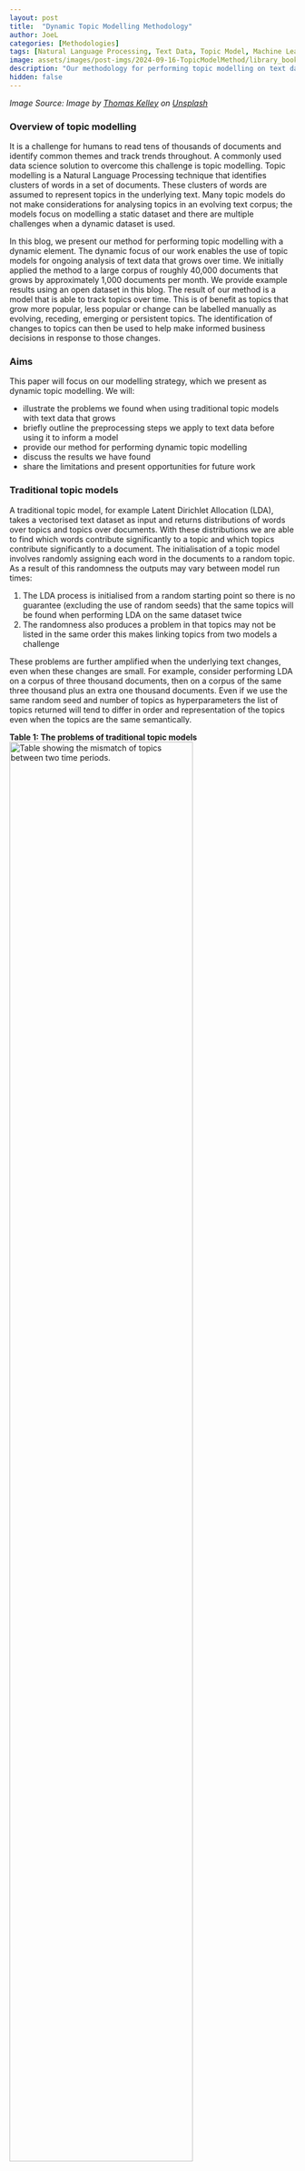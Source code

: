 ```yaml
---
layout: post
title:  "Dynamic Topic Modelling Methodology"
author: JoeL
categories: [Methodologies]
tags: [Natural Language Processing, Text Data, Topic Model, Machine Learning]
image: assets/images/post-imgs/2024-09-16-TopicModelMethod/library_books.jpg
description: "Our methodology for performing topic modelling on text data that grows over time."
hidden: false
---
```


*Image Source: Image by <a href="https://unsplash.com/@thkelley?utm_content=creditCopyText&utm_medium=referral&utm_source=unsplash">Thomas Kelley</a> on <a href="https://unsplash.com/photos/books-filed-on-bookshelf-hHL08lF7Ikc?utm_content=creditCopyText&utm_medium=referral&utm_source=unsplash">Unsplash</a>*
  
### Overview of topic modelling
It is a challenge for humans to read tens of thousands of documents and identify common themes and track trends throughout. A commonly used data science solution to overcome this challenge is topic modelling. Topic modelling is a Natural Language Processing technique that identifies clusters of words in a set of documents. These clusters of words are assumed to represent topics in the underlying text. Many topic models do not make considerations for analysing topics in an evolving text corpus; the models focus on modelling a static dataset and there are multiple challenges when a dynamic dataset is used.

In this blog, we present our method for performing topic modelling with a dynamic element. The dynamic focus of our work enables the use of topic models for ongoing analysis of text data that grows over time. We initially applied the method to a large corpus of roughly 40,000 documents that grows by approximately 1,000 documents per month. We provide example results using an open dataset in this blog. The result of our method is a model that is able to track topics over time. This is of benefit as topics that grow more popular, less popular or change can be labelled manually as evolving, receding, emerging or persistent topics. The identification of changes to topics can then be used to help make informed business decisions in response to those changes.

### Aims
This paper will focus on our modelling strategy, which we present as dynamic topic modelling. We will:

* illustrate the problems we found when using traditional topic models with text data that grows
* briefly outline the preprocessing steps we apply to text data before using it to inform a model
* provide our method for performing dynamic topic modelling
* discuss the results we have found
* share the limitations and present opportunities for future work

### Traditional topic models
A traditional topic model, for example Latent Dirichlet Allocation (LDA), takes a vectorised text dataset as input and returns distributions of words over topics  and topics over documents. With these distributions we are able to find which words contribute significantly to a topic and which topics contribute significantly to a document.  The initialisation of a topic model involves randomly assigning each word in the documents to a random topic. As a result of this randomness the outputs may vary between model run times:

1.	The LDA process is initialised from a random starting point so there is no guarantee (excluding the use of random seeds) that the same topics will be found when performing LDA on the same dataset twice
2.	The randomness also produces a problem in that topics may not be listed in the same order this makes linking topics from two models a challenge

These problems are further amplified when the underlying text changes, even when these changes are small. For example, consider performing LDA on a corpus of three thousand documents, then on a corpus of the same three thousand plus an extra one thousand documents. Even if we use the same random seed and number of topics as hyperparameters the list of topics returned will tend to differ in order and representation of the topics even when the topics are the same semantically.

**Table 1: The problems of traditional topic models**
<img class="featured-image img-fluid" width="80%" height="auto" src="{{ site.basurl }}/assets/images/post-imgs/2024-09-16-TopicModelMethod/tm-problems.PNG" alt="Table showing the mismatch of topics between two time periods.">

In the example above when performing an analysis of these topics it is difficult to see that Period 1 topic 1 and Period 2 topic 3 are likely to be the same topic. Further, when performing topic modelling at scale with a large number of topics this issue is amplified, making it  hard to label topics as emerging, persistent or receding through time. Even in cases where the same word lists appear at the same index the topic they represent may be slightly different in terms of the underlying word distribution.

We note that approaches to performing topic modelling with temporal data do exist in the literature, [Dynamic LDA](https://mimno.infosci.cornell.edu/info6150/readings/dynamic_topic_models.pdf) being one example. However, these approaches focus on a single static corpus with a temporal element attached retrospectively. The problem we aim to address is performing topic modelling on one dataset at a given time point, then adding to that data (and in all likelihood changing the underlying word distributions), creating a second model and assessing how  topics have changed. 

### Preparing text data for topic modelling
We apply standard text cleaning approaches to the text data used by our model:

*	tokenisation
*	lemmatisation
*	stop word removal

We then apply a Term Frequency-Inverse Document Frequency (TF-IDF) vectorisation to the text data. TF-IDF vectors represent each document as a series of numbers based on the use of the words within and between documents. Words that are used commonly throughout all documents are weighted with low values, as are words that are rarely used. Words that are used commonly in a subset of documents are weighted highly. This is why TF-IDF is commonly used in topic modelling as words commonly used in a subset of documents likely represent topics. 

### Dynamic topic modelling
To present our method we consider a dataset with four time periods, each containing one thousand documents. We begin by building a traditional LDA model with the first two time periods of data. We then extract the word-topic matrix of this model that consists of a word-topic vector for each word in the corpus. The word-topic matrix is a Nxk array where N is the number of words in the corpus and k is the number of topics used. A word topic-vector represents how much a given word contributes to a topic. 

We now consider the second time period. We apply a sliding window approach; in the new time period we use both time period one and time period two to inform an LDA model. This sliding window enables us to consider a large volume of text over time, and further grounds the topics found by model two with those found by model one as they are still in the data. We then apply the word-topic matrix extracted from model one to the second model as word priors. These priors effectively bias the model toward finding the same topic at the same index. Biasing replaces the randomness in the model initialisation above for the words that have priors to apply. For words that are present in both period 1 and period 2 their initial topic distributions in period 2 will be replaced by the final distributions of words over topics from period 1. Returning to Figure 1 above, this addresses the data linkage problem and makes it more likely that the period 2 outputs correspond to the outputs of period 1. We again extract the word-topic matrix from this model.

Finally, we consider periods 3 and 4. We build a third model informed by period 2 and period 3. We apply the word-topic matrix from the period 2 as a word prior to the third model.  By chaining models together using word-topic matrices as word priors, we can expect a few possible scenarios. Firstly, word-topic vectors will converge on any topics that still exist in the subsequent model resulting in a topic having the same index in both models. Secondly, topics that are similar will also maintain index as the word-topic vectors converge on the related distribution. Finally, if a topic is no longer prevalent in the second model, the word-topic distribution will diverge away from the prior and converge on a new topic.


**Figure 1: Overview of dynamic topic model, three time periods**
<img class="featured-image img-fluid" width="75%" height="auto" src="{{ site.basurl }}/assets/images/post-imgs/2024-09-16-TopicModelMethod/tm-process.png" alt="Outline of process described above.">

### Results
For evaluation in this blog we use a publicly available dataset from [Kaggle](https://www.kaggle.com/datasets/rmisra/news-category-dataset). We take the news data from Kaggle and separate into two overlapping time periods:

* 01/01/2015 to 01/03/2015
* 01/02/2015 to 01/04/2015

**Table 2: Topic examples from Kaggle data**

<img class="featured-image img-fluid" src="{{ site.basurl }}/assets/images/post-imgs/2024-09-16-TopicModelMethod/topicsOverTime.png" alt="Table showing the mismatch of topics between two time periods.">

Using the example topics and their topic ID above we can identify emerging, receding and evolving topics. Over time we would expect to see topics that recede eventually be replaced by new topics that are more common across the documents. As an example we compare topics five and six. Topic five is evolving, growing in popularity and becoming more general to be about development in industry. Compared to topic six which is persistent in both size and word use.

We also report the CV Coherence for each of the two topic models produced. The CV Coherence is a measure of semantic similarity between words of a topic, it ranges from 0 to 1. Coherence is commonly used to judge the performance of topic models, with higher scores indicating more human-intepretable topics. For the first time period above we report a coherence of 0.618. For the second period we report a coherence of 0.625. 

### Limitations and future work
The code used for this project along with the example applied to Kaggle data is available on our GitHub. The limitations of the modelling approach are:

* we have not performed benchmarking or analysis of the optimal sliding window size due to the scope of our project having a set sliding window to apply, it is recommended that this window size is optimised based on the number of documents per time period
* experimentation is required between datasets to find the optimal bias vector size, for example applying the entire word-topic vector as biases ensures every word in the period 1 corpus is accounted for but using just 50 words may be preferred to reduce the bias or increase speed
* for our problem an LDA model was sufficient and whilst we experimented with Non-Negative Matrix Factorisation (NMF) we applied the LDA model predominantly due to its ability to handle biases
* applying biases has a risk that words that appear in period 2 were not present in the bias from period 1, in this case these words are placed randomly in space in the second model, so in some cases may not be placed optimally immediately in period 2. This is not a problem when words are not present between period 1 and 2
* when deploying as a process it is recommended that after many biased time periods a new unbiased model is built for comparison or use.

We have presented our work on dynamic topic models for others to use and extend the method. There is room for further exploration with modelling topics through time and we look forward to publishing further experimentations in the future. 
